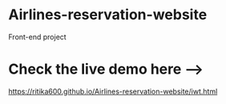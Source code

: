 # Airlines-reservation-website
Front-end project

# Check the live demo here -->
https://ritika600.github.io/Airlines-reservation-website/iwt.html
